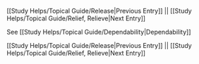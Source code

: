 [[Study Helps/Topical Guide/Release|Previous Entry]]  ||  [[Study Helps/Topical Guide/Relief, Relieve|Next Entry]]

 See [[Study Helps/Topical Guide/Dependability|Dependability]]

[[Study Helps/Topical Guide/Release|Previous Entry]]  ||  [[Study Helps/Topical Guide/Relief, Relieve|Next Entry]]